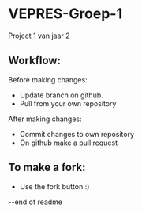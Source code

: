 # VEPRES-Groep-1
Project 1 van jaar 2

## Workflow:
Before making changes:
- Update branch on github.
- Pull from your own repository

After making changes:
- Commit changes to own repository
- On github make a pull request

## To make a fork:
- Use the fork button :)

--end of readme
